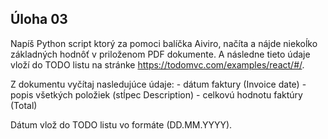 ## Úloha 03

Napíš Python script ktorý za pomoci balíčka Aiviro, načíta a nájde niekoĺko základných hodnôť v priloženom PDF dokumente.
A následne tieto údaje vloží do TODO listu na stránke https://todomvc.com/examples/react/#/.

Z dokumentu vyčítaj nasledujúce údaje:
    - dátum faktury (Invoice date)
    - popis všetkých položiek (stĺpec Description)
    - celkovú hodnotu faktúry (Total)

Dátum vlož do TODO listu vo formáte (DD.MM.YYYY).
